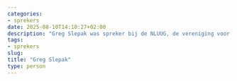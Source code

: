 ```yaml
---
categories:
- sprekers
date: 2025-08-10T14:10:27+02:00
description: "Greg Slepak was spreker bij de NLUUG, de vereniging voor open systemen en open standaarden. Lees meer over deze spreker."
tags:
- sprekers
slug:
title: "Greg Slepak"
type: person
---
```



